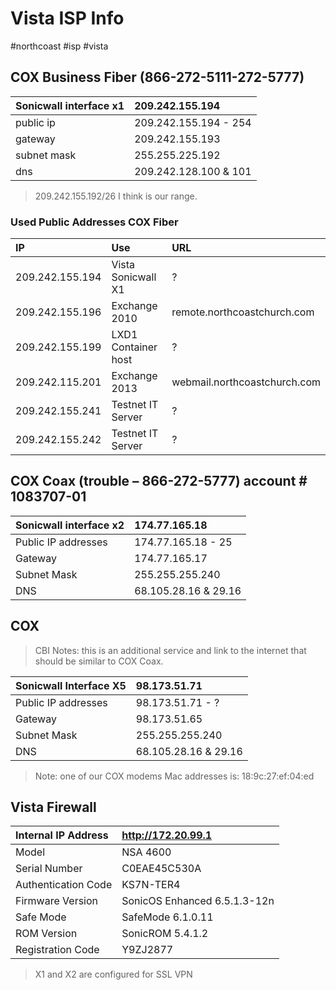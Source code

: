 # Vista ISP Info
#northcoast #isp #vista 

## COX Business Fiber (866-272-5111-272-5777)
|Sonicwall interface x1		|209.242.155.194|
|:------ |:------ |
|public ip             	     			|209.242.155.194 - 254|
|gateway					|209.242.155.193|
|subnet mask					|255.255.225.192|
|dns							|209.242.128.100 & 101|

> 209.242.155.192/26 I think is our range.  

### Used Public Addresses COX Fiber
|IP 					|Use				     		|URL|
|:------ |:------ |:------ |
|209.242.155.194		|Vista Sonicwall X1     		|?|
|209.242.155.196		|Exchange 2010	      		|remote.northcoastchurch.com|
|209.242.155.199		|LXD1 Container host		|?|
|209.242.115.201		|Exchange 2013	        	|webmail.northcoastchurch.com|
|209.242.155.241		|Testnet IT Server 			|?|
|209.242.155.242		|Testnet IT Server      		|?|

## COX Coax (trouble – 866-272-5777) account # 1083707-01
|Sonicwall interface x2	|174.77.165.18|
|:------ |:------ |
|Public IP addresses            |174.77.165.18 - 25|
|Gateway                       		|174.77.165.17|
|Subnet Mask                   	|255.255.255.240
|DNS                           		|68.105.28.16 & 29.16|

## COX
> CBI Notes: this is an additional service and link to the internet that should be similar to COX Coax.  

|Sonicwall Interface X5       |98.173.51.71|
|:------ |:------ |
|Public IP addresses            |98.173.51.71 - ?|
|Gateway                        	|98.173.51.65|
|Subnet Mask                    	|255.255.255.240|
|DNS                            		|68.105.28.16 & 29.16|

> Note: one of our COX modems Mac addresses is: 18:9c:27:ef:04:ed  

## Vista Firewall
|Internal IP Address        	|http://172.20.99.1|
|:------ |:------ |
|Model			        	|NSA 4600|
|Serial Number              	|C0EAE45C530A|
|Authentication Code       	|KS7N-TER4|
|Firmware Version          	|SonicOS Enhanced 6.5.1.3-12n|
|Safe Mode                 		|SafeMode 6.1.0.11|
|ROM Version               		|SonicROM 5.4.1.2|
|Registration Code         	|Y9ZJ2877|

> X1 and X2 are configured for SSL VPN  